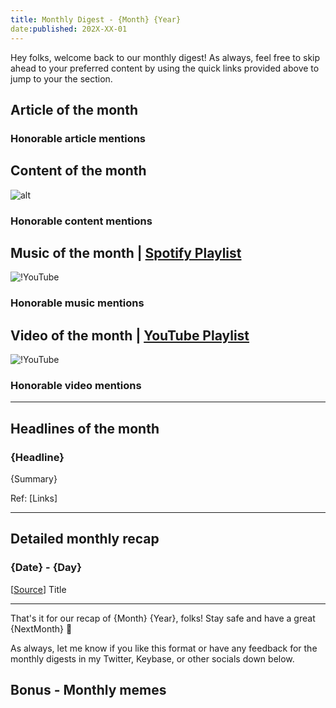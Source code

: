 ```yaml
---
title: Monthly Digest - {Month} {Year}
date:published: 202X-XX-01
---
```


Hey folks, welcome back to our monthly digest! As always, feel free to skip ahead to your preferred content by using the quick links provided above to jump to your the section.

## Article of the month

### Honorable article mentions

## Content of the month

![alt]({link} "caption")

### Honorable content mentions

## Music of the month | [Spotify Playlist](spotify:playlist:{playlist_id})

![!YouTube]({youtube_id} "caption")

### Honorable music mentions

## Video of the month | [YouTube Playlist]({playlist_link})

![!YouTube]({youtube_id} "caption")

### Honorable video mentions

***

## Headlines of the month

### {Headline}

{Summary}

Ref: [Links]

***

## Detailed monthly recap

### {Date} - {Day}

[[Source](link)] Title

***

That's it for our recap of {Month} {Year}, folks! Stay safe and have a great {NextMonth} 👋

As always, let me know if you like this format or have any feedback for the monthly digests in my Twitter, Keybase, or other socials down below.

## Bonus - Monthly memes
